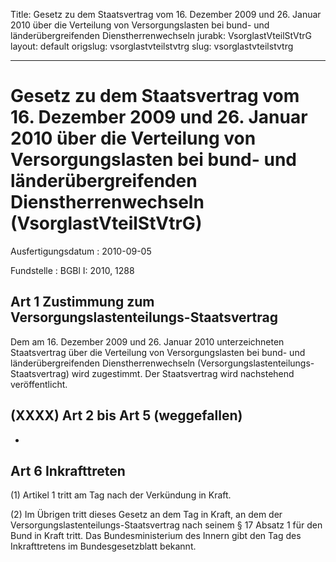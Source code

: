 Title: Gesetz zu dem Staatsvertrag vom 16. Dezember 2009 und 26. Januar 2010 über
  die Verteilung von Versorgungslasten bei bund- und länderübergreifenden Dienstherrenwechseln
jurabk: VsorglastVteilStVtrG
layout: default
origslug: vsorglastvteilstvtrg
slug: vsorglastvteilstvtrg

---

# Gesetz zu dem Staatsvertrag vom 16. Dezember 2009 und 26. Januar 2010 über die Verteilung von Versorgungslasten bei bund- und länderübergreifenden Dienstherrenwechseln (VsorglastVteilStVtrG)

Ausfertigungsdatum
:   2010-09-05

Fundstelle
:   BGBl I: 2010, 1288


## Art 1 Zustimmung zum Versorgungslastenteilungs-Staatsvertrag

Dem am 16. Dezember 2009 und 26. Januar 2010 unterzeichneten
Staatsvertrag über die Verteilung von Versorgungslasten bei bund- und
länderübergreifenden Dienstherrenwechseln (Versorgungslastenteilungs-
Staatsvertrag) wird zugestimmt. Der Staatsvertrag wird nachstehend
veröffentlicht.


## (XXXX) Art 2 bis Art 5 (weggefallen)

-


## Art 6 Inkrafttreten

(1) Artikel 1 tritt am Tag nach der Verkündung in Kraft.

(2) Im Übrigen tritt dieses Gesetz an dem Tag in Kraft, an dem der
Versorgungslastenteilungs-Staatsvertrag nach seinem § 17 Absatz 1 für
den Bund in Kraft tritt. Das Bundesministerium des Innern gibt den Tag
des Inkrafttretens im Bundesgesetzblatt bekannt.

